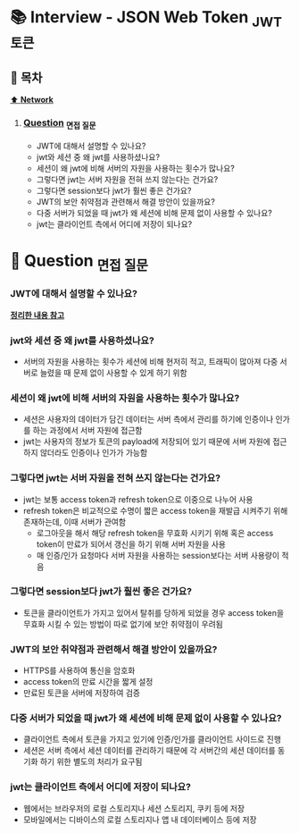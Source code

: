 # :books: Interview - JSON Web Token <sub>JWT토큰</sub>

## :bookmark_tabs: 목차

[:arrow_up: **Network**](../README.md)

1. ### [Question](#) <sub>면접 질문</sub>

   - JWT에 대해서 설명할 수 있나요?
   - jwt와 세션 중 왜 jwt를 사용하셨나요?
   - 세션이 왜 jwt에 비해 서버의 자원을 사용하는 횟수가 많나요?
   - 그렇다면 jwt는 서버 자원을 전혀 쓰지 않는다는 건가요?
   - 그렇다면 session보다 jwt가 훨씬 좋은 건가요?
   - JWT의 보안 취약점과 관련해서 해결 방안이 있을까요?
   - 다중 서버가 되었을 때 jwt가 왜 세션에 비해 문제 없이 사용할 수 있나요?
   - jwt는 클라이언트 측에서 어디에 저장이 되나요?

# :closed_book: Question <sub>면접 질문</sub>

### JWT에 대해서 설명할 수 있나요?

[**정리한 내용 참고**](../Note/JWT.md)

### jwt와 세션 중 왜 jwt를 사용하셨나요?

- 서버의 자원을 사용하는 횟수가 세션에 비해 현저히 적고, 트래픽이 많아져 다중 서버로 늘렸을 때 문제 없이 사용할 수 있게 하기 위함

### 세션이 왜 jwt에 비해 서버의 자원을 사용하는 횟수가 많나요?

- 세션은 사용자의 데이터가 담긴 데이터는 서버 측에서 관리를 하기에 인증이나 인가를 하는 과정에서 서버 자원에 접근함
- jwt는 사용자의 정보가 토큰의 payload에 저장되어 있기 때문에 서버 자원에 접근하지 않더라도 인증이나 인가가 가능함

### 그렇다면 jwt는 서버 자원을 전혀 쓰지 않는다는 건가요?

- jwt는 보통 access token과 refresh token으로 이중으로 나누어 사용
- refresh token은 비교적으로 수명이 짧은 access token을 재발급 시켜주기 위해 존재하는데, 이때 서버가 관여함
  - 로그아웃을 해서 해당 refresh token을 무효화 시키기 위해 혹은 access token이 만료가 되어서 갱신을 하기 위해 서버 자원을 사용
  - 매 인증/인가 요청마다 서버 자원을 사용하는 session보다는 서버 사용량이 적음

### 그렇다면 session보다 jwt가 훨씬 좋은 건가요?

- 토큰을 클라이언트가 가지고 있어서 탈취를 당하게 되었을 경우 access token을 무효화 시킬 수 있는 방법이 따로 없기에 보안 취약점이 우려됨

### JWT의 보안 취약점과 관련해서 해결 방안이 있을까요?

- HTTPS를 사용하여 통신을 암호화
- access token의 만료 시간을 짧게 설정
- 만료된 토큰을 서버에 저장하여 검증

### 다중 서버가 되었을 때 jwt가 왜 세션에 비해 문제 없이 사용할 수 있나요?

- 클라이언트 측에서 토큰을 가지고 있기에 인증/인가를 클라이언트 사이드로 진행
- 세션은 서버 측에서 세션 데이터를 관리하기 때문에 각 서버간의 세션 데이터를 동기화 하기 위한 별도의 처리가 요구됨

### jwt는 클라이언트 측에서 어디에 저장이 되나요?

- 웹에서는 브라우저의 로컬 스토리지나 세션 스토리지, 쿠키 등에 저장
- 모바일에서는 디바이스의 로컬 스토리지나 앱 내 데이터베이스 등에 저장

